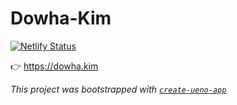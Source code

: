 # Dowha-Kim

[![Netlify Status](https://api.netlify.com/api/v1/badges/00ec3231-51bd-4a75-a5b1-54b555e0286b/deploy-status)](https://app.netlify.com/sites/dowha/deploys)

👉 https://dowha.kim

_This project was bootstrapped with [`create-ueno-app`](https://github.com/ueno-llc/create-ueno-app)_

